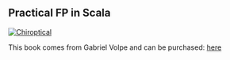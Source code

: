 Practical FP in Scala
---

[![Chiroptical](https://img.shields.io/badge/twitch.tv-chiroptical-purple?logo=twitch&style=for-the-badge)](https://twitch.tv/chiroptical)

This book comes from Gabriel Volpe and can be purchased: [here](https://www.blurb.co.uk/b/9997767-practical-fp-in-scala)
